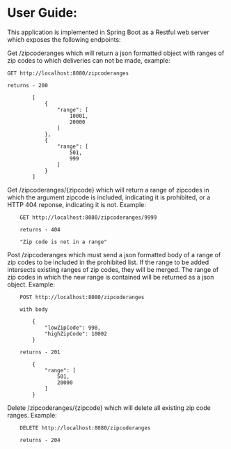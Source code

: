 
# User Guide:

This application is implemented in Spring Boot as a Restful web server which exposes the following endpoints:

Get /zipcoderanges which will return a json formatted object with ranges of zip codes to which deliveries can not be made, example:

    GET http://localhost:8080/zipcoderanges
    
    returns - 200

            [
                {
                    "range": [
                        10001,
                        20000
                    ]
                },
                {
                    "range": [
                        501,
                        999
                    ]
                }
            ]


Get /zipcoderanges/{zipcode}   which will return a range of zipcodes in which the argument zipcode is included, indicating it is prohibited,
or a HTTP 404 reponse, indicating it is not. Example:

        GET http://localhost:8080/zipcoderanges/9999
        
        returns - 404
        
        "Zip code is not in a range"


Post /zipcoderanges  which must send a json formatted body of a range of zip codes to be included in the prohibited list. If the range to be added intersects
existing ranges of zip codes, they will be merged. The range of zip codes in which the new range is contained will be returned as a json object. Example:

        POST http://localhost:8080/zipcoderanges
        
        with body 
        
            {
                "lowZipCode": 998,
                "highZipCode": 10002
            }
            
        returns - 201
        
            {
                "range": [
                    501,
                    20000
                ]
            }

Delete /zipcoderanges/{zipcode}   which will delete all existing zip code ranges. Example:

        DELETE http://localhost:8080/zipcoderanges
        
        returns - 204
        
        